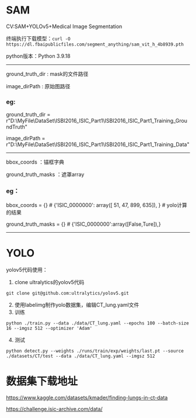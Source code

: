# SAM
CV:SAM+YOLOv5+Medical Image Segmentation


终端执行下载模型：`curl -O https://dl.fbaipublicfiles.com/segment_anything/sam_vit_h_4b8939.pth`

python版本：Python 3.9.18

---

ground_truth_dir : mask的文件路径

image_dirPath : 原始图路径

### eg:
ground_truth_dir = r"D:\MyFile\DataSet\ISBI2016_ISIC_Part1\ISBI2016_ISIC_Part1_Training_GroundTruth"

image_dirPath = r"D:\MyFile\DataSet\ISBI2016_ISIC_Part1\ISBI2016_ISIC_Part1_Training_Data"

---

bbox_coords ：锚框字典

ground_truth_masks ：遮罩array

### eg：
bbox_coords = {}  # {'ISIC_0000000': array([ 51,  47, 899, 635]), }  # yolo计算的结果

ground_truth_masks = {}  # {'ISIC_0000000':array([False,Ture]),}

---

# YOLO
yolov5代码使用：

1. clone ultralytics的yolov5代码

`git clone git@github.com:ultralytics/yolov5.git`

2. 使用labelimg制作yolo数据集，编辑CT_lung.yaml文件
3. 训练

`python ./train.py --data ./data/CT_lung.yaml --epochs 100 --batch-size 16 --imgsz 512 --optimizer 'Adam'`

4. 测试

`python detect.py --weights ./runs/train/exp/weights/last.pt --source ./datasets/CT/test --data ./data/CT_lung.yaml --imgsz 512 `

# 数据集下载地址
https://www.kaggle.com/datasets/kmader/finding-lungs-in-ct-data

https://challenge.isic-archive.com/data/
